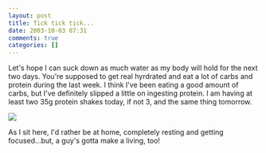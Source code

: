 ```yaml
---
layout: post
title: Tick tick tick...
date: 2003-10-03 07:31
comments: true
categories: []
---
```

Let's hope I can suck down as much water as my body will hold for the next two days. You're supposed to get real hyrdrated and eat a lot of carbs and protein during the last week. I think I've been eating a good amount of carbs, but I've definitely slipped a little on ingesting protein. I am having at least two 35g protein shakes today, if not 3, and the same thing tomorrow.

<img src="http://users.1st.net/hammock/gallery/jpegs/az-resting.jpg" border="0">

As I sit here, I'd rather be at home, completely resting and getting focused...but, a guy's gotta make a living, too!

